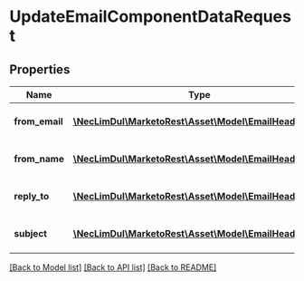# UpdateEmailComponentDataRequest

## Properties

Name | Type | Description | Notes
------------ | ------------- | ------------- | -------------
**from_email** | [**\NecLimDul\MarketoRest\Asset\Model\EmailHeaderField**](EmailHeaderField.md) | From-address of the Email | [optional] 
**from_name** | [**\NecLimDul\MarketoRest\Asset\Model\EmailHeaderField**](EmailHeaderField.md) | From-name of the Email | [optional] 
**reply_to** | [**\NecLimDul\MarketoRest\Asset\Model\EmailHeaderField**](EmailHeaderField.md) | Reply-To address of the Email | [optional] 
**subject** | [**\NecLimDul\MarketoRest\Asset\Model\EmailHeaderField**](EmailHeaderField.md) | Subject Line of the Email | [optional] 

[[Back to Model list]](../README.md#documentation-for-models) [[Back to API list]](../README.md#documentation-for-api-endpoints) [[Back to README]](../README.md)
